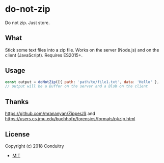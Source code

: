 # do-not-zip

Do not zip. Just store.

## What

Stick some text files into a zip file. Works on the server (Node.js) and on the client (JavaScript). Requires ES2015+.

## Usage

```javascript
const output = doNotZip([{ path: 'path/to/file1.txt', data: 'Hello' }, { path: 'another/file2.txt', data: 'World' }]);
// output will be a Buffer on the server and a Blob on the client
```

## Thanks

https://github.com/mrananyan/ZipperJS and https://users.cs.jmu.edu/buchhofp/forensics/formats/pkzip.html

## License

Copyright (c) 2018 Conduitry

- [MIT](LICENSE)
